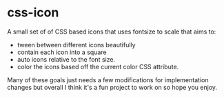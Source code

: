 # css-icon
A small set of of CSS based icons that uses fontsize to scale that aims to:

- tween between different icons beautifully
- contain each icon into a square
- auto icons relative to the font size.
- color the icons based off the current color CSS attribute.

Many of these goals just needs a few modifications for implementation changes but overall I think it's a fun project to work on so hope you enjoy.